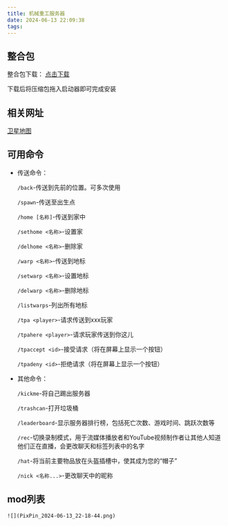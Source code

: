 ```yaml
---
title: 机械重工服务器
date: 2024-06-13 22:09:38
tags:
---
```

## 整合包

整合包下载： [点击下载](https://alist.gldhn.top/d/yidonpan/file/%E6%9C%BA%E6%A2%B0%E9%87%8D%E5%B7%A5.zip)

下载后将压缩包拖入启动器即可完成安装

## 相关网址

[卫星地图](http://60.205.247.208:25570/)

## 可用命令
- 传送命令：

    `/back`-传送到先前的位置。可多次使用

    `/spawn`-传送至出生点

    `/home [名称]`-传送到家中

    `/sethome <名称>`-设置家

    `/delhome <名称>`-删除家

    `/warp <名称>`-传送到地标

    `/setwarp <名称>`-设置地标

    `/delwarp <名称>`-删除地标

    `/listwarps`-列出所有地标

    `/tpa <player>`-请求传送到xxx玩家

    `/tpahere <player>`-请求玩家传送到你这儿

    `/tpaccept <id>`-接受请求（将在屏幕上显示一个按钮）

    `/tpadeny <id>`-拒绝请求（将在屏幕上显示一个按钮）

- 其他命令：

    `/kickme`-将自己踢出服务器

    `/trashcan`-打开垃圾桶

    `/leaderboard`-显示服务器排行榜，包括死亡次数、游戏时间、跳跃次数等

    `/rec`-切换录制模式，用于流媒体播放者和YouTube视频制作者让其他人知道他们正在直播，会更改聊天和标签列表中的名字

    `/hat`-将当前主要物品放在头盔插槽中，使其成为您的“帽子”

    `/nick <名称...>`-更改聊天中的昵称 

## mod列表

    ![](PixPin_2024-06-13_22-18-44.png)